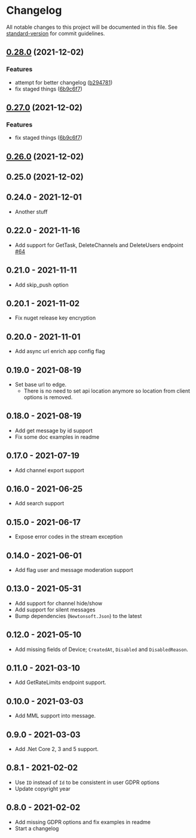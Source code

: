 # Changelog

All notable changes to this project will be documented in this file. See [standard-version](https://github.com/conventional-changelog/standard-version) for commit guidelines.

## [0.28.0](https://github.com/peterdeme/stream-chat-net/compare/v0.4.4...v0.28.0) (2021-12-02)


### Features

* attempt for better changelog ([b294781](https://github.com/peterdeme/stream-chat-net/commit/b294781030c7e3cefe06aecb02c45e411c4aeea3))
* fix staged things ([6b9c6f7](https://github.com/peterdeme/stream-chat-net/commit/6b9c6f72edbe8645a695c4ca2c2753e1fb6be39e))

## [0.27.0](https://github.com/peterdeme/stream-chat-net/compare/v0.4.4...v0.27.0) (2021-12-02)


### Features

* fix staged things ([6b9c6f7](https://github.com/peterdeme/stream-chat-net/commit/6b9c6f72edbe8645a695c4ca2c2753e1fb6be39e))

## [0.26.0](https://github.com/peterdeme/stream-chat-net/compare/v0.4.4...v0.26.0) (2021-12-02)

## 0.25.0 (2021-12-02)

## 0.24.0 - 2021-12-01

- Another stuff

## 0.22.0 - 2021-11-16

- Add support for GetTask, DeleteChannels and DeleteUsers endpoint [#64](https://github.com/GetStream/stream-chat-net/pull/64)

## 0.21.0 - 2021-11-11

- Add skip_push option

## 0.20.1 - 2021-11-02

- Fix nuget release key encryption

## 0.20.0 - 2021-11-01

- Add async url enrich app config flag

## 0.19.0 - 2021-08-19

- Set base url to edge.
  - There is no need to set api location anymore so location from client options is removed.

## 0.18.0 - 2021-08-19

- Add get message by id support
- Fix some doc examples in readme

## 0.17.0 - 2021-07-19

- Add channel export support

## 0.16.0 - 2021-06-25

- Add search support

## 0.15.0 - 2021-06-17

- Expose error codes in the stream exception

## 0.14.0 - 2021-06-01

- Add flag user and message moderation support

## 0.13.0 - 2021-05-31

- Add support for channel hide/show
- Add support for silent messages
- Bump dependencies (`Newtonsoft.Json`) to the latest

## 0.12.0 - 2021-05-10

- Add missing fields of Device; `CreatedAt`, `Disabled` and `DisabledReason`.

## 0.11.0 - 2021-03-10

- Add GetRateLimits endpoint support.

## 0.10.0 - 2021-03-03

- Add MML support into message.

## 0.9.0 - 2021-03-03

- Add .Net Core 2, 3 and 5 support.

## 0.8.1 - 2021-02-02

- Use `ID` instead of `Id` to be consistent in user GDPR options
- Update copyright year

## 0.8.0 - 2021-02-02

- Add missing GDPR options and fix examples in readme
- Start a changelog
